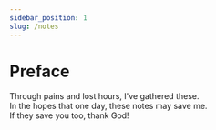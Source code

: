 ```yaml
---
sidebar_position: 1
slug: /notes
---
```


# Preface

Through pains and lost hours, I've gathered these. <br />
In the hopes that one day, these notes may save me. <br />
If they save you too, thank God!
